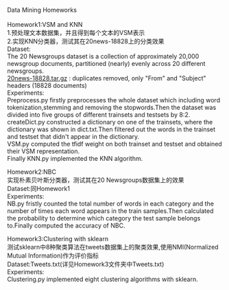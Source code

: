 Data Mining Homeworks<br>
<br>
Homework1:VSM and KNN<br>
1.预处理文本数据集，并且得到每个文本的VSM表示<br>
2.实现KNN分类器，测试其在20news-18828上的分类效果<br>
Dataset:<br>
The 20 Newsgroups dataset is a collection of approximately 20,000 newsgroup documents, partitioned (nearly) evenly across 20 different newsgroups. <br>
[20news-18828.tar.gz](http://qwone.com/~jason/20Newsgroups/) : duplicates removed, only "From" and "Subject" headers (18828 documents)<br>
Experiments:<br>
Preprocess.py firstly preprocesses the whole dataset which including word tokenization,stemming and removing the stopwords.Then the dataset was divided into five groups of different trainsets and testsets by 8:2.<br>
createDict.py constructed a dictionary on one of the trainsets, where the dictionary was shown in dict.txt.Then filtered out the words in the trainset and testset that didn't appear in the dictionary.<br>
VSM.py computed the tfidf weight on both trainset and testset and obtained their VSM representation.<br>
Finally KNN.py implemented the KNN algorithm.<br>

Homework2:NBC<br>
实现朴素贝叶斯分类器，测试其在20 Newsgroups数据集上的效果<br>
Dataset:同Homework1<br>
Experiments:<br>
NB.py fristly counted the total number of words in each category and the number of times each word appears in the train samples.Then calculated the probability to determine which category the test sample belongs to.Finally computed the accuracy of NBC.<br>

Homework3:Clustering with sklearn<br>
测试sklearn中8种聚类算法在tweets数据集上的聚类效果,使用NMI(Normalized Mutual Information)作为评价指标<br>
Dataset:Tweets.txt(详见Homework3文件夹中Tweets.txt)<br>
Experiments:<br>
Clustering.py implemented eight clustering algorithms with sklearn.<br>
